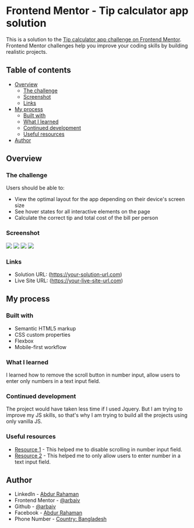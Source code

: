 # Frontend Mentor - Tip calculator app solution

This is a solution to the [Tip calculator app challenge on Frontend Mentor](https://www.frontendmentor.io/challenges/tip-calculator-app-ugJNGbJUX). Frontend Mentor challenges help you improve your coding skills by building realistic projects.

## Table of contents

- [Overview](#overview)
  - [The challenge](#the-challenge)
  - [Screenshot](#screenshot)
  - [Links](#links)
- [My process](#my-process)
  - [Built with](#built-with)
  - [What I learned](#what-i-learned)
  - [Continued development](#continued-development)
  - [Useful resources](#useful-resources)
- [Author](#author)

## Overview

### The challenge

Users should be able to:

- View the optimal layout for the app depending on their device's screen size
- See hover states for all interactive elements on the page
- Calculate the correct tip and total cost of the bill per person

### Screenshot

![](images/screenshot/desktop-screenshot.png)
![](images/screenshot/desktop-active-screenshot.png)
![](images/screenshot/mobile-screenshot.png)
![](images/screenshot/mobile-active-screenshot.png)

### Links

- Solution URL: (https://your-solution-url.com)
- Live Site URL: (https://your-live-site-url.com)

## My process

### Built with

- Semantic HTML5 markup
- CSS custom properties
- Flexbox
- Mobile-first workflow

### What I learned

I learned how to remove the scroll button in number input, allow users to enter only numbers in a text input field.

### Continued development

The project would have taken less time if I used Jquery. But I am trying to improve my JS skills, so that's why I am trying to build all the projects using only vanilla JS.


### Useful resources

- [Resource 1](https://stackoverflow.com/questions/9712295/disable-scrolling-on-input-type-number) - This helped me to disable scrolling in number input field.
- [Resource 2](https://stackoverflow.com/questions/469357/html-text-input-allow-only-numeric-input) - This helped me to only allow users to enter number in a text input field. 

## Author

- LinkedIn - [Abdur Rahaman](https://www.linkedin.com/in/abdur-rahaman-arb4/)
- Frontend Mentor - [@arbaiv](https://www.frontendmentor.io/profile/arbaiv)
- Github - [@arbaiv](https://github.com/arbaiv)
- Facebook - [Abdur Rahaman](https://www.facebook.com/people/Abdur-Rahaman/100052283355364/)
- Phone Number - [Country: Bangladesh](+8801775575562)